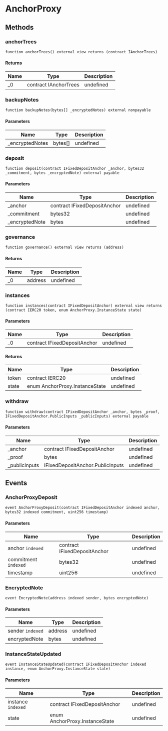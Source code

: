 # AnchorProxy









## Methods

### anchorTrees

```solidity
function anchorTrees() external view returns (contract IAnchorTrees)
```






#### Returns

| Name | Type | Description |
|---|---|---|
| _0 | contract IAnchorTrees | undefined

### backupNotes

```solidity
function backupNotes(bytes[] _encryptedNotes) external nonpayable
```





#### Parameters

| Name | Type | Description |
|---|---|---|
| _encryptedNotes | bytes[] | undefined

### deposit

```solidity
function deposit(contract IFixedDepositAnchor _anchor, bytes32 _commitment, bytes _encryptedNote) external payable
```





#### Parameters

| Name | Type | Description |
|---|---|---|
| _anchor | contract IFixedDepositAnchor | undefined
| _commitment | bytes32 | undefined
| _encryptedNote | bytes | undefined

### governance

```solidity
function governance() external view returns (address)
```






#### Returns

| Name | Type | Description |
|---|---|---|
| _0 | address | undefined

### instances

```solidity
function instances(contract IFixedDepositAnchor) external view returns (contract IERC20 token, enum AnchorProxy.InstanceState state)
```





#### Parameters

| Name | Type | Description |
|---|---|---|
| _0 | contract IFixedDepositAnchor | undefined

#### Returns

| Name | Type | Description |
|---|---|---|
| token | contract IERC20 | undefined
| state | enum AnchorProxy.InstanceState | undefined

### withdraw

```solidity
function withdraw(contract IFixedDepositAnchor _anchor, bytes _proof, IFixedDepositAnchor.PublicInputs _publicInputs) external payable
```





#### Parameters

| Name | Type | Description |
|---|---|---|
| _anchor | contract IFixedDepositAnchor | undefined
| _proof | bytes | undefined
| _publicInputs | IFixedDepositAnchor.PublicInputs | undefined



## Events

### AnchorProxyDeposit

```solidity
event AnchorProxyDeposit(contract IFixedDepositAnchor indexed anchor, bytes32 indexed commitment, uint256 timestamp)
```





#### Parameters

| Name | Type | Description |
|---|---|---|
| anchor `indexed` | contract IFixedDepositAnchor | undefined |
| commitment `indexed` | bytes32 | undefined |
| timestamp  | uint256 | undefined |

### EncryptedNote

```solidity
event EncryptedNote(address indexed sender, bytes encryptedNote)
```





#### Parameters

| Name | Type | Description |
|---|---|---|
| sender `indexed` | address | undefined |
| encryptedNote  | bytes | undefined |

### InstanceStateUpdated

```solidity
event InstanceStateUpdated(contract IFixedDepositAnchor indexed instance, enum AnchorProxy.InstanceState state)
```





#### Parameters

| Name | Type | Description |
|---|---|---|
| instance `indexed` | contract IFixedDepositAnchor | undefined |
| state  | enum AnchorProxy.InstanceState | undefined |



